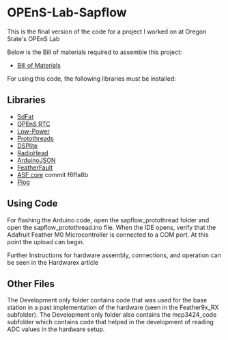 # OPEnS-Lab-Sapflow
This is the final version of the code for a project I worked on at Oregon State's OPEnS Lab

Below is the Bill of materials required to assemble this project:

*  [Bill of Materials](https://osf.io/3kgcm/)

For using this code, the following libraries must be installed:

## Libraries

- [SdFat](https://github.com/greiman/SdFat "SdFat")
- [OPEnS RTC](https://github.com/OPEnSLab-OSU/OPEnS_RTC "OPEnS_RTC")
- [Low-Power](https://github.com/rocketscream/Low-Power "Low-Power")
- [Protothreads](https://github.com/P4SSER8Y/ProtoThreadsForArduino)
- [DSPlite](https://github.com/kamocat/DSPlite)
- [RadioHead](https://github.com/adafruit/RadioHead)
- [ArduinoJSON](https://github.com/bblanchon/ArduinoJson)
- [FeatherFault](https://github.com/OPEnSLab-OSU/FeatherFault)
- [ASF core](https://github.com/adafruit/Adafruit_ASFcore.git) commit f6ffa8b
- [Plog](https://github.com/OPEnSLab-OSU/plog)

## Using Code

For flashing the Arduino code, open the sapflow_protothread folder and open the sapflow_protothread.ino file.
When the IDE opens, verify that the Adafruit Feather M0 Microcontroller is connected to a COM port.
At this point the upload can begin.


Further Instructions for hardware assembly, connections, and operation can be seen in the Hardwarex article

## Other Files

The Development only folder contains code that was used for the base station in a past implementation of the hardware (seen in the Feather9x_RX subfolder).
The Development only folder also contains the mcp3424_code subfolder which contains code that helped in the development of reading ADC values in the hardware setup.
